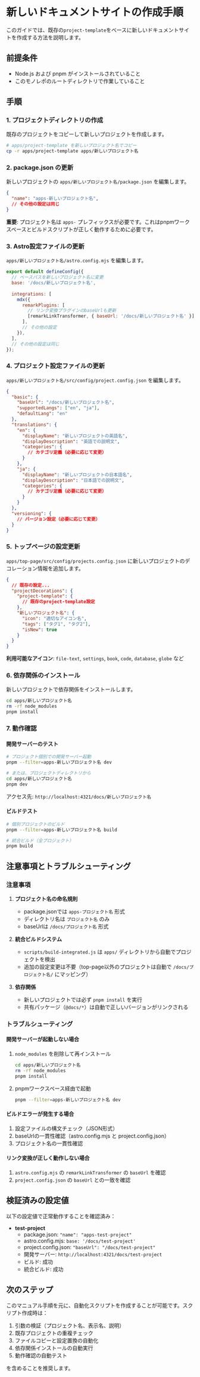 # 新しいドキュメントサイトの作成手順

このガイドでは、既存の`project-template`をベースに新しいドキュメントサイトを作成する方法を説明します。

## 前提条件

- Node.js および pnpm がインストールされていること
- このモノレポのルートディレクトリで作業していること

## 手順

### 1. プロジェクトディレクトリの作成

既存のプロジェクトをコピーして新しいプロジェクトを作成します。

```bash
# apps/project-template を新しいプロジェクト名でコピー
cp -r apps/project-template apps/新しいプロジェクト名
```

### 2. package.json の更新

新しいプロジェクトの `apps/新しいプロジェクト名/package.json` を編集します。

```json
{
  "name": "apps-新しいプロジェクト名",
  // その他の設定は同じ
}
```

**重要**: プロジェクト名は `apps-` プレフィックスが必要です。これはpnpmワークスペースとビルドスクリプトが正しく動作するために必要です。

### 3. Astro設定ファイルの更新

`apps/新しいプロジェクト名/astro.config.mjs` を編集します。

```javascript
export default defineConfig({
  // ベースパスを新しいプロジェクト名に変更
  base: '/docs/新しいプロジェクト名',
  
  integrations: [
    mdx({
      remarkPlugins: [
        // リンク変換プラグインのbaseUrlも更新
        [remarkLinkTransformer, { baseUrl: '/docs/新しいプロジェクト名' }]
      ],
      // その他の設定
    }),
  ],
  // その他の設定は同じ
});
```

### 4. プロジェクト設定ファイルの更新

`apps/新しいプロジェクト名/src/config/project.config.json` を編集します。

```json
{
  "basic": {
    "baseUrl": "/docs/新しいプロジェクト名",
    "supportedLangs": ["en", "ja"],
    "defaultLang": "en"
  },
  "translations": {
    "en": {
      "displayName": "新しいプロジェクトの英語名",
      "displayDescription": "英語での説明文",
      "categories": {
        // カテゴリ定義（必要に応じて変更）
      }
    },
    "ja": {
      "displayName": "新しいプロジェクトの日本語名",
      "displayDescription": "日本語での説明文",
      "categories": {
        // カテゴリ定義（必要に応じて変更）
      }
    }
  },
  "versioning": {
    // バージョン設定（必要に応じて変更）
  }
}
```

### 5. トップページの設定更新

`apps/top-page/src/config/projects.config.json` に新しいプロジェクトのデコレーション情報を追加します。

```json
{
  // 既存の設定...
  "projectDecorations": {
    "project-template": {
      // 既存のproject-template設定
    },
    "新しいプロジェクト名": {
      "icon": "適切なアイコン名",
      "tags": ["タグ1", "タグ2"],
      "isNew": true
    }
  }
}
```

**利用可能なアイコン**: `file-text`, `settings`, `book`, `code`, `database`, `globe` など

### 6. 依存関係のインストール

新しいプロジェクトで依存関係をインストールします。

```bash
cd apps/新しいプロジェクト名
rm -rf node_modules
pnpm install
```

### 7. 動作確認

#### 開発サーバーのテスト

```bash
# プロジェクト個別での開発サーバー起動
pnpm --filter=apps-新しいプロジェクト名 dev

# または、プロジェクトディレクトリから
cd apps/新しいプロジェクト名
pnpm dev
```

アクセス先: `http://localhost:4321/docs/新しいプロジェクト名`

#### ビルドテスト

```bash
# 個別プロジェクトのビルド
pnpm --filter=apps-新しいプロジェクト名 build

# 統合ビルド（全プロジェクト）
pnpm build
```

## 注意事項とトラブルシューティング

### 注意事項

1. **プロジェクト名の命名規則**
   - package.jsonでは `apps-プロジェクト名` 形式
   - ディレクトリ名は `プロジェクト名` のみ
   - baseUrlは `/docs/プロジェクト名` 形式

2. **統合ビルドシステム**
   - `scripts/build-integrated.js` は `apps/` ディレクトリから自動でプロジェクトを検出
   - 追加の設定変更は不要（top-page以外のプロジェクトは自動で `/docs/プロジェクト名/` にマッピング）

3. **依存関係**
   - 新しいプロジェクトでは必ず `pnpm install` を実行
   - 共有パッケージ（`@docs/*`）は自動で正しいバージョンがリンクされる

### トラブルシューティング

#### 開発サーバーが起動しない場合

1. `node_modules` を削除して再インストール

   ```bash
   cd apps/新しいプロジェクト名
   rm -rf node_modules
   pnpm install
   ```

2. pnpmワークスペース経由で起動

   ```bash
   pnpm --filter=apps-新しいプロジェクト名 dev
   ```

#### ビルドエラーが発生する場合

1. 設定ファイルの構文チェック（JSON形式）
2. baseUrlの一貫性確認（astro.config.mjs と project.config.json）
3. プロジェクト名の一貫性確認

#### リンク変換が正しく動作しない場合

1. `astro.config.mjs` の `remarkLinkTransformer` の `baseUrl` を確認
2. `project.config.json` の `baseUrl` との一致を確認

## 検証済みの設定値

以下の設定値で正常動作することを確認済み：

- **test-project**
  - package.json: `"name": "apps-test-project"`
  - astro.config.mjs: `base: '/docs/test-project'`
  - project.config.json: `"baseUrl": "/docs/test-project"`
  - 開発サーバー: `http://localhost:4321/docs/test-project`
  - ビルド: 成功
  - 統合ビルド: 成功

## 次のステップ

このマニュアル手順を元に、自動化スクリプトを作成することが可能です。スクリプト作成時は：

1. 引数の検証（プロジェクト名、表示名、説明）
2. 既存プロジェクトの重複チェック
3. ファイルコピーと設定置換の自動化
4. 依存関係インストールの自動実行
5. 動作確認の自動テスト

を含めることを推奨します。